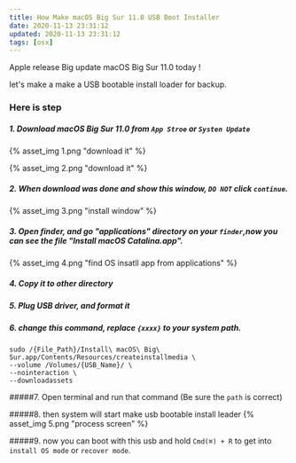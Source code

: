 ```yaml
---
title: How Make macOS Big Sur 11.0 USB Boot Installer
date: 2020-11-13 23:31:12
updated: 2020-11-13 23:31:12
tags: [osx]
---
```


Apple release Big update macOS Big Sur 11.0 today !

let's make a make a USB bootable install loader for backup.


### Here is step


##### 1. Download macOS Big Sur 11.0 from `App Stroe` or `Systen Update`

{% asset_img 1.png "download it" %}

<!--more-->
{% asset_img 2.png "download it" %}

##### 2. When download was done and show this window, `DO NOT` click `continue`.
{% asset_img 3.png "install window" %}

##### 3. Open finder, and go "applications" directory on your `finder`,now you can see the file "Install macOS Catalina.app".
{% asset_img 4.png "find OS insatll app from applications" %}

##### 4. Copy it to other directory

##### 5. Plug USB driver, and format it

##### 6. change this command, replace `{xxxx}` to your system path.
```
sudo /{File_Path}/Install\ macOS\ Big\ Sur.app/Contents/Resources/createinstallmedia \
--volume /Volumes/{USB_Name}/ \
--nointeraction \
--downloadassets
```

#####7. Open terminal and run that command (Be sure the `path` is correct)


#####8. then system will start make usb bootable install leader
{% asset_img 5.png "process screen" %}

#####9. now you can boot with this usb and hold `Cmd(⌘) + R` to get into `install OS mode` or `recover mode`.
